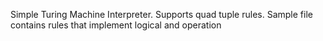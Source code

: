 Simple Turing Machine Interpreter. Supports quad tuple rules. Sample file contains rules that implement logical and operation
